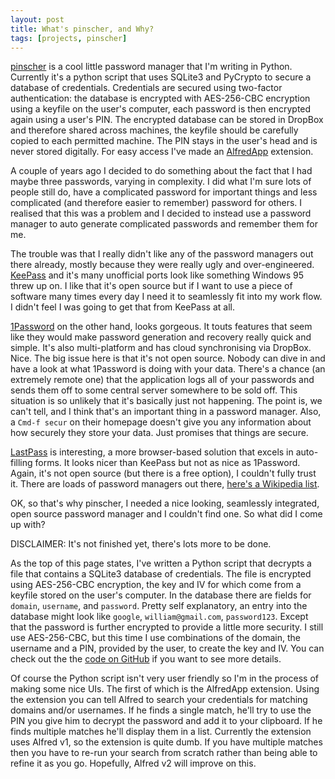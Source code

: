 ```yaml
---
layout: post
title: What's pinscher, and Why?
tags: [projects, pinscher]
---
```


[pinscher](https://github.com/WilliamMayor/pinscher) is a cool little password manager that I'm writing in Python. Currently it's a python script that uses SQLite3 and PyCrypto to secure a database of credentials. Credentials are secured using two-factor authentication: the database is encrypted with AES-256-CBC encryption using a keyfile on the user's computer, each password is then encrypted again using a user's PIN. The encrypted database can be stored in DropBox and therefore shared across machines, the keyfile should be carefully copied to each permitted machine. The PIN stays in the user's head and is never stored digitally. For easy access I've made an [AlfredApp](http://www.alfredapp.com/) extension.

A couple of years ago I decided to do something about the fact that I had maybe three passwords, varying in complexity. I did what I'm sure lots of people still do, have a complicated password for important things and less complicated (and therefore easier to remember) password for others. I realised that this was a problem and I decided to instead use a password manager to auto generate complicated passwords and remember them for me. 

The trouble was that I really didn't like any of the password managers out there already, mostly because they were really ugly and over-engineered. [KeePass](http://keepass.info/) and it's many unofficial ports look like something Windows 95 threw up on. I like that it's open source but if I want to use a piece of software many times every day I need it to seamlessly fit into my work flow. I didn't feel I was going to get that from KeePass at all.

[1Password](https://agilebits.com/onepassword) on the other hand, looks gorgeous. It touts features that seem like they would make password generation and recovery really quick and simple. It's also multi-platform and has cloud synchronising via DropBox. Nice. The big issue here is that it's not open source. Nobody can dive in and have a look at what 1Password is doing with your data. There's a chance (an extremely remote one) that the application logs all of your passwords and sends them off to some central server somewhere to be sold off. This situation is so unlikely that it's basically just not happening. The point is, we can't tell, and I think that's an important thing in a password manager. Also, a `Cmd-f secur` on their homepage doesn't give you any information about how securely they store your data. Just promises that things are secure. 

[LastPass](https://lastpass.com/) is interesting, a more browser-based solution that excels in auto-filling forms. It looks nicer than KeePass but not as nice as 1Password. Again, it's not open source (but there is a free option), I couldn't fully trust it. There are loads of password managers out there, [here's a Wikipedia list](http://en.wikipedia.org/wiki/Category:Password_managers).

OK, so that's why pinscher, I needed a nice looking, seamlessly integrated, open source password manager and I couldn't find one. So what did I come up with?

DISCLAIMER: It's not finished yet, there's lots more to be done.

As the top of this page states, I've written a Python script that decrypts a file that contains a SQLite3 database of credentials. The file is encrypted using AES-256-CBC encryption, the key and IV for which come from a keyfile stored on the user's computer. In the database there are fields for `domain`, `username`, and `password`. Pretty self explanatory, an entry into the database might look like `google`, `william@gmail.com`, `password123`. Except that the password is further encrypted to provide a little more security. I still use AES-256-CBC, but this time I use combinations of the domain, the username and a PIN, provided by the user, to create the key and IV. You can check out the the [code on GitHub](https://github.com/WilliamMayor/pinscher) if you want to see more details.

Of course the Python script isn't very user friendly so I'm in the process of making some nice UIs. The first of which is the AlfredApp extension. Using the extension you can tell Alfred to search your credentials for matching domains and/or usernames. If he finds a single match, he'll try to use the PIN you give him to decrypt the password and add it to your clipboard. If he finds multiple matches he'll display them in a list. Currently the extension uses Alfred v1, so the extension is quite dumb. If you have multiple matches then you have to re-run your search from scratch rather than being able to refine it as you go. Hopefully, Alfred v2 will improve on this.